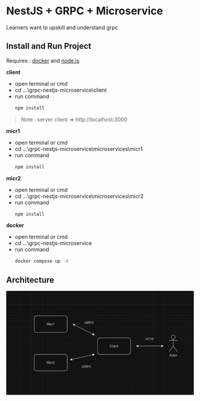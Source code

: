 # NestJS + GRPC + Microservice

Learners want to upskill and understand grpc

## Install and Run Project

 Requires :  [docker](https://www.docker.com/) and [node.js](https://nodejs.org/en/)

**client**
- open terminal or cmd
- cd ...\grpc-nestjs-microservice\client
- run command
	``` bash
	npm install
	```
> Note : server client => http://localhost:3000

**micr1**
- open terminal or cmd
- cd ...\grpc-nestjs-microservice\microservices\micr1
- run command
	``` bash
	npm install
	```
**micr2**
- open terminal or cmd
- cd ...\grpc-nestjs-microservice\microservices\micr2
- run command
	``` bash
	npm install
	```
**docker**
- open terminal or cmd
- cd ...\grpc-nestjs-microservice
- run command
	``` bash
	docker compose up -d
	```

## Architecture	
![alt text](https://github.com/nathachai13011997/grpc-nestjs-microservice/blob/main/assets/grpc.png?raw=true)
